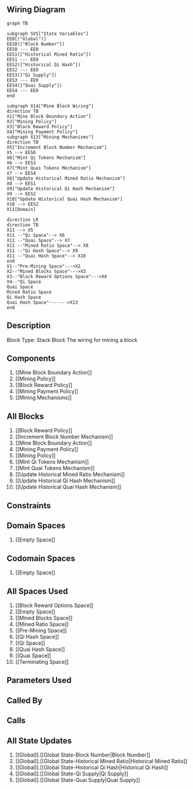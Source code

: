 ## Wiring Diagram

```mermaid
graph TB

subgraph SVS["State Variables"]
EE0[("Global")]
EES0(["Block Number"])
EES0 --- EE0
EES1(["Historical Mined Ratio"])
EES1 --- EE0
EES2(["Historical Qi Hash"])
EES2 --- EE0
EES3(["Qi Supply"])
EES3 --- EE0
EES4(["Quai Supply"])
EES4 --- EE0
end

subgraph X14["Mine Block Wiring"]
direction TB
X1["Mine Block Boundary Action"]
X2["Mining Policy"]
X3["Block Reward Policy"]
X4["Mining Payment Policy"]
subgraph X13["Mining Mechanisms"]
direction TB
X5["Increment Block Number Mechanism"]
X5 --> EES0
X6["Mint Qi Tokens Mechanism"]
X6 --> EES3
X7["Mint Quai Tokens Mechanism"]
X7 --> EES4
X8["Update Historical Mined Ratio Mechanism"]
X8 --> EES1
X9["Update Historical Qi Hash Mechanism"]
X9 --> EES2
X10["Update Historical Quai Hash Mechanism"]
X10 --> EES2
X11[Domain]

direction LR
direction TB
X11 --> X5
X11 --"Qi Space"--> X6
X11 --"Quai Space"--> X7
X11 --"Mined Ratio Space"--> X8
X11 --"Qi Hash Space"--> X9
X11 --"Quai Hash Space"--> X10
end
X1--"Pre-Mining Space"--->X2
X2--"Mined Blocks Space"--->X3
X3--"Block Reward Options Space"--->X4
X4--"Qi Space
Quai Space
Mined Ratio Space
Qi Hash Space
Quai Hash Space"------->X13
end
```

## Description

Block Type: Stack Block
The wiring for mining a block
## Components
1. [[Mine Block Boundary Action]]
2. [[Mining Policy]]
3. [[Block Reward Policy]]
4. [[Mining Payment Policy]]
5. [[Mining Mechanisms]]

## All Blocks
1. [[Block Reward Policy]]
2. [[Increment Block Number Mechanism]]
3. [[Mine Block Boundary Action]]
4. [[Mining Payment Policy]]
5. [[Mining Policy]]
6. [[Mint Qi Tokens Mechanism]]
7. [[Mint Quai Tokens Mechanism]]
8. [[Update Historical Mined Ratio Mechanism]]
9. [[Update Historical Qi Hash Mechanism]]
10. [[Update Historical Quai Hash Mechanism]]

## Constraints

## Domain Spaces
1. [[Empty Space]]

## Codomain Spaces
1. [[Empty Space]]

## All Spaces Used
1. [[Block Reward Options Space]]
2. [[Empty Space]]
3. [[Mined Blocks Space]]
4. [[Mined Ratio Space]]
5. [[Pre-Mining Space]]
6. [[Qi Hash Space]]
7. [[Qi Space]]
8. [[Quai Hash Space]]
9. [[Quai Space]]
10. [[Terminating Space]]

## Parameters Used

## Called By

## Calls

## All State Updates
1. [[Global]].[[Global State-Block Number|Block Number]]
2. [[Global]].[[Global State-Historical Mined Ratio|Historical Mined Ratio]]
3. [[Global]].[[Global State-Historical Qi Hash|Historical Qi Hash]]
4. [[Global]].[[Global State-Qi Supply|Qi Supply]]
5. [[Global]].[[Global State-Quai Supply|Quai Supply]]

